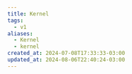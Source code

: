 ```yaml
---
title: Kernel
tags:
  - v1
aliases:
  - Kernel
  - kernel
created_at: 2024-07-08T17:33:33-03:00
updated_at: 2024-08-06T22:40:24-03:00
---
```


